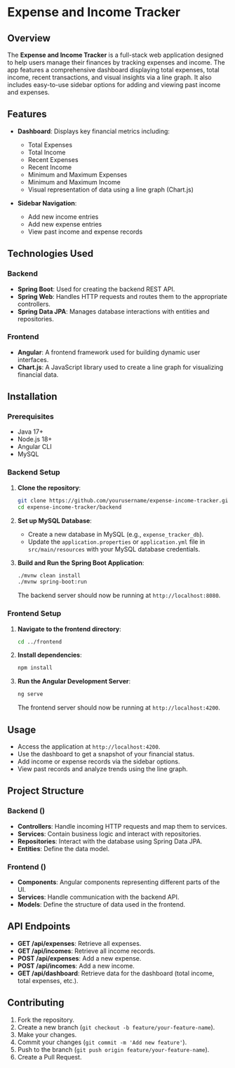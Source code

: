 # Expense and Income Tracker

## Overview

The **Expense and Income Tracker** is a full-stack web application designed to help users manage their finances by tracking expenses and income. The app features a comprehensive dashboard displaying total expenses, total income, recent transactions, and visual insights via a line graph. It also includes easy-to-use sidebar options for adding and viewing past income and expenses.

## Features

- **Dashboard**: Displays key financial metrics including:
  - Total Expenses
  - Total Income
  - Recent Expenses
  - Recent Income
  - Minimum and Maximum Expenses
  - Minimum and Maximum Income
  - Visual representation of data using a line graph (Chart.js)

- **Sidebar Navigation**:
  - Add new income entries
  - Add new expense entries
  - View past income and expense records

## Technologies Used

### Backend
- **Spring Boot**: Used for creating the backend REST API.
- **Spring Web**: Handles HTTP requests and routes them to the appropriate controllers.
- **Spring Data JPA**: Manages database interactions with entities and repositories.

### Frontend
- **Angular**: A frontend framework used for building dynamic user interfaces.
- **Chart.js**: A JavaScript library used to create a line graph for visualizing financial data.

## Installation

### Prerequisites
- Java 17+
- Node.js 18+
- Angular CLI
- MySQL

### Backend Setup

1. **Clone the repository**:
    ```bash
    git clone https://github.com/yourusername/expense-income-tracker.git
    cd expense-income-tracker/backend
    ```

2. **Set up MySQL Database**:
    - Create a new database in MySQL (e.g., `expense_tracker_db`).
    - Update the `application.properties` or `application.yml` file in `src/main/resources` with your MySQL database credentials.

3. **Build and Run the Spring Boot Application**:
    ```bash
    ./mvnw clean install
    ./mvnw spring-boot:run
    ```

    The backend server should now be running at `http://localhost:8080`.

### Frontend Setup

1. **Navigate to the frontend directory**:
    ```bash
    cd ../frontend
    ```

2. **Install dependencies**:
    ```bash
    npm install
    ```

3. **Run the Angular Development Server**:
    ```bash
    ng serve
    ```

    The frontend server should now be running at `http://localhost:4200`.

## Usage

- Access the application at `http://localhost:4200`.
- Use the dashboard to get a snapshot of your financial status.
- Add income or expense records via the sidebar options.
- View past records and analyze trends using the line graph.

## Project Structure

### Backend ()
- **Controllers**: Handle incoming HTTP requests and map them to services.
- **Services**: Contain business logic and interact with repositories.
- **Repositories**: Interact with the database using Spring Data JPA.
- **Entities**: Define the data model.

### Frontend ()
- **Components**: Angular components representing different parts of the UI.
- **Services**: Handle communication with the backend API.
- **Models**: Define the structure of data used in the frontend.

## API Endpoints

- **GET /api/expenses**: Retrieve all expenses.
- **GET /api/incomes**: Retrieve all income records.
- **POST /api/expenses**: Add a new expense.
- **POST /api/incomes**: Add a new income.
- **GET /api/dashboard**: Retrieve data for the dashboard (total income, total expenses, etc.).

## Contributing

1. Fork the repository.
2. Create a new branch (`git checkout -b feature/your-feature-name`).
3. Make your changes.
4. Commit your changes (`git commit -m 'Add new feature'`).
5. Push to the branch (`git push origin feature/your-feature-name`).
6. Create a Pull Request.

